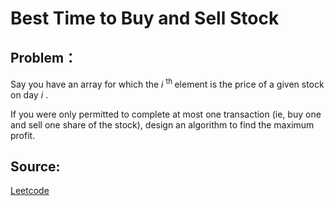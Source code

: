 # Best Time to Buy and Sell Stock

## Problem：

<div class="question-content">
 <p>
 </p>
 <p>
  Say you have an array for which the
  <i>
   i
  </i>
  <sup>
   th
  </sup>
  element is the price of a given stock on day
  <i>
   i
  </i>
  .
 </p>
 <p>
  If you were only permitted to complete at most one transaction (ie, buy one and sell one share of the stock), design an algorithm to find the maximum profit.
 </p>
</div>


## Source:
[Leetcode](https://leetcode.com/problems/best-time-to-buy-and-sell-stock/)
